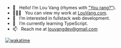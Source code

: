 - 👋 &nbsp; Hello! I’m Lou Vang (rhymes with ["You rang?"](https://youtu.be/sPMKlEwrIs8)). 
- 👩🏻‍💻 &nbsp; You can view my work at [LouVang.com](https://louvang.com). 
- 👀 &nbsp; I’m interested in fullstack web development.
- 🌱 &nbsp; I’m currently learning TypeScript.
- 📫 &nbsp; Reach me at louvangdev@gmail.com


[![wakatime](https://wakatime.com/badge/user/395462fc-6209-4d54-a163-1d982eceb0ae.svg)](https://wakatime.com/@395462fc-6209-4d54-a163-1d982eceb0ae)
<!---
louvang/louvang is a ✨ special ✨ repository because its `README.md` (this file) appears on your GitHub profile.
You can click the Preview link to take a look at your changes.
--->
